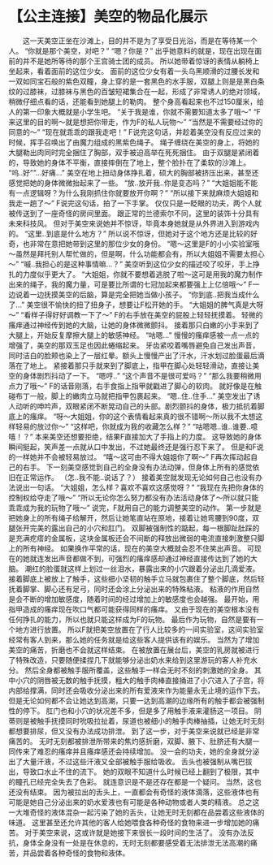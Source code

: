 # 【公主连接】美空的物品化展示

　　这一天美空正坐在沙滩上，目的并不是为了享受日光浴，而是在等待某一个人。
“你就是那个美空，对吧？”
“嗯？你是？”
出乎她意料的就是，现在出现在面前的并不是她所等待的那个王宫骑士团的成员。
所以她带着惊讶的表情从躺椅上坐起来，看着面前的这位少女。
面前的这位少女有着一头乌黑顺滑的过腰长发和一双如同宝石般的紫色双瞳，身上穿的是一套黑色的水手服，双腿上则是是黑白条纹的过膝袜，过膝袜与黑色的百皱短裙集合在一起，形成了非常诱人的绝对领域，稍微仔细点看的话，还能看到她腿上的勒肉。
整个身高看起来也不过150厘米，给人的第一印象大概就是小学生吧。
“关于我是谁，你就不需要知道太多了哦～”
“F来这里的目的啊～就是想把你带走，作为F的私人玩物～”
“当然是不需要经过你的同意的～”
“现在就乖乖的跟我走吧！”
F说完这句话，并趁着美空没有反应过来的时候，挥手召唤出了由魔力组成的黑紫色绳子。
绳子缠绕在美空的身上，将她的大腿勒出肉同时完全捆住了胸部，双手被迫高举在死死捆住。
由于双腿是紧闭着的，导致她的身体不平衡，直接摔倒在了地上，整个脸扑在了柔软的沙滩上。
“呜..好””…好痛…”
美空在地上扭动身体挣扎着，硕大的胸部被挤压出来，甚至还感觉把她的身体微微抬起来了一些。
“放..放开我..你是变态吗？”
“大姐姐能不能有一点逻辑呀？为什么我刚抓住你就要放开你啊？”
“所以接下来就麻烦大姐姐和我走一趟了～”
F说完这句话，拍了一下手掌。
仅仅只是一眨眼的功夫，两个人就被传送到了一座奇怪的房间里面。
跟正常的兰德索尔不同，这里的装饰十分具有未来科技风。
但对于美空来说她并不惊讶，毕竟本身她就是从外界进入到游戏内的。
“这里..到底是什么地方？”
所以说不惊讶，但她对于这个地方还是比较的好奇，也非常在意把她带到这里的那位少女的身份。
“嗯～这里是F的小小实验室哦～虽然是拜托别人帮忙做的，但是啊，什么功能都会有，所以大姐姐不需要太担心～”
“嘁..我担心的是这种事情嘛…？”
美空听到这位少女的描述咬了咬牙，手上挣扎的力度似乎更大了。
“大姐姐，你就不要想着逃脱了啦～这可是用我的魔力制作出来的绳子，我的魔力量，可是要比所谓的七冠加起来都要强上上亿倍哦～”
F一边说着一边抚摸美空的后脑，算是完全把她当做小孩子。
“你到底..把我当成什么了…”
美空很不愉快的扭了扭身子，想要让F松开她的手。
“大姐姐的脾气真是大呀～”
“看样子得好好调教一下了～”
F的右手放在美空的屁股上轻轻抚摸着。
轻微的瘙痒通过神经传到她的大脑，让她的身体微微颤抖。
接着那只白嫩的小手来到了大腿上，开始反复摩擦大腿上的敏感神经。
“咕嗯…”
慢慢的瘙痒感被一点一点的增强了，美空的那双玉足也因此蜷缩起来。
牙齿紧咬着嘴唇避免自己发出声音，同时洁白的脸颊也染上了一层红晕。额头上慢慢产出了汗水，汗水划过脸蛋最后滴落在了地上。
紧接着那只手就来到了脚底上，指甲在脚心处轻轻滑动，直接让美空的身体剧烈抖动了一下。
“嗯哼..”
“这个声音不是很可爱吗？”
“那么我要稍微用点力了哦～”
F的话音刚落，右手食指上指甲就戳进了脚心的软肉。
就好像是在触碰布丁一般，脚上的嫩肉立马就把指甲包裹起来。
“嗯..住..住手…”
美空发出了诱人动听的呻吟声，双眼紧闭不断晃动自己的头部。剧烈颤抖的身体，极力抵抗着脚底上的瘙痒。
“呀～大姐姐，你的这个表情看起来真的很不错啊～所以我不太想这样轻易的放过你～”
“这样吧，你就成为我的收藏怎么样？”
“咕嗯嗯..谁..谁要..噫嘻！？”
本来美空还想要拒绝，结果F直接加大了手指上的力度。
这导致她的身体瞬间挺起，笑声差一点就从口中发出，不过她最终还是强行忍下来了。
但是和F说的一样她并不会被轻易放过。
“嘻～这可由不得大姐姐你了啊～”
F再次挥动起自己的右手。
下一刻美空感觉到自己的全身没有办法动弹，但身体上所有的感觉依旧在正常运作。
（怎..我不能..说话了？）
接着美空就发现无论如何自己也没有办法说出一句话。
“大姐姐，怎么样？喜欢不喜欢这感觉呀？”
“我现在先把你身体的控制权给夺走了哦～”
“所以无论你怎么努力都没有办法活动身体了～所以就只能乖乖成为我的玩物了哦～”
说完，F就用自己的能力调整美空的动作。
第一步就是把她身上的所有绳子给解开，然后让她笔直站在原地，接着让她弯腰到90度，双腿张开完美的露出自己的小穴和肛门。
双脚被强制性的踮起，每一根脚趾肚踩的是充满疙瘩的金属板，这块金属板还会不间断的释放出微弱的电流直接刺激整只脚上的所有神经。
如果换作平常的话，现在的美空大概就会忍不住笑出声音。
可现在的她就连发出声音都做不到，可强烈的瘙痒感却通过神经直接传达到了她的大脑。
潮红的脸蛋就这样上划过一丝泪水，暴露出来的小穴跟着分泌出几滴爱液。
接着脚底上被放上了触手，这些细小坚韧的触手立马就包裹住了整个脚底，然后轻抚着脚掌、脚心还有足弓，同时还会涂上分泌出来的特殊粘液。
粘液的作用自然是会不断的增加敏感度，随着时间的经过增加上的敏感度也会越强。
最开始，用指甲造成的瘙痒现在吹口气都可能获得同样的瘙痒。
又由于现在的美空根本没有任何挣扎的能力，所以也就只能这样成为F的玩物。
最后作为玩物，自然是要有一个地方进行放置。
所以F就把美空放置在了行人比较多的一间实验室，这间实验室经常有客人到来，那么她的任务就是给这些客人提供该有的娱乐。
当然为了增加美空的痛苦，折磨也不会就这样结束。
在被放置在展台后，美空的乳房就被进行了特殊改造，只要随便揉捏几下就能够分泌出奶水来给到这里游玩的客人补充水分。
然后全身都被触手服所覆盖，这些触手一样会无时不刻的刺激她的全身。
其中小穴的阴唇被无数的触手抚摸，粗大的触手肉棒直接捅进了小穴进入了子宫，将内部给撑满，同时还会吸收分泌出来的所有爱液来作为能量永无止境的运作下去。
但是无论如何都不会让她达到高潮，只要一达到高潮的边缘所有的触手都会被强制性的停下。
肛门也和小穴的状况差不多，但是多了用触手液来灌肠这一项目。
阴蒂则是被触手抚摸同时吮吸拉扯着，尿道也被细小的触手肉棒抽插，让她无时无刻都想要排尿，但又没有办法成功排泄。
到了这一步，对于美空来说就已经是非常痛苦的。
无时无刻都被排泄所带来的焦灼感折磨，双脚、腋下、肚脐还有大腿一同传来了难忍的瘙痒并且瘙痒感还会持续增加。
没一会的功夫，她的全身就分泌出了大量汗液，不过这些汗液又全部被触手服给吸收。
舌头也被强制从嘴巴拔出，导致口水止不住的流下。
她的双眼不知道什么时候已经上翻到了极限，其中的瞳孔已经完全失去了色彩。
就连意识是不是还存在都是一个疑问。
当然，这也还没有结束。
因为被拉出的舌头上，一直都会有奇怪的液体滴落，这些液体也有可能是她自己分泌出来的奶水爱液也有可能是各种动物或者人类的精液。
总之这一大堆奇怪的液体混杂一起污染了她的舌头，让她无时无刻都在品尝着这些液体的味道。
这里甚至还允许其他的客人给她喂食各种奇怪的食物来进一步增加她的痛苦。
对于美空来说，这或许就是她接下来很长一段时间的生活了。
没有办法反抗，身体全身没有一处是在休息的，无时无刻都要感受着无法排泄无法高潮的痛苦，并品尝着各种奇怪的食物和液体。